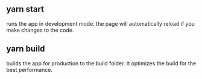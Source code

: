 ## yarn start
runs the app in development mode.
the page will automatically reload if you make changes to the code.

## yarn build
builds the app for production to the build folder.
It optimizes the build for the best performance.

